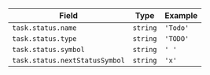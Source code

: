<!-- placeholder to force blank line before included text -->

| Field | Type | Example |
| ----- | ----- | ----- |
| `task.status.name` | `string` | `'Todo'` |
| `task.status.type` | `string` | `'TODO'` |
| `task.status.symbol` | `string` | `' '` |
| `task.status.nextStatusSymbol` | `string` | `'x'` |


<!-- placeholder to force blank line after included text -->
